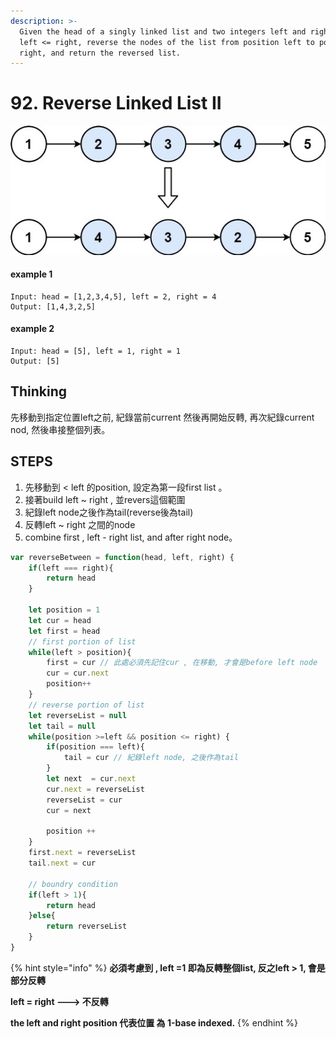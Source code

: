 ```yaml
---
description: >-
  Given the head of a singly linked list and two integers left and right where
  left <= right, reverse the nodes of the list from position left to position
  right, and return the reversed list.
---
```


# 92. Reverse Linked List II

![](../.gitbook/assets/image%20%284%29.png)

#### example 1

```text
Input: head = [1,2,3,4,5], left = 2, right = 4
Output: [1,4,3,2,5]
```

#### example 2

```text
Input: head = [5], left = 1, right = 1
Output: [5]
```

## Thinking

先移動到指定位置left之前, 紀錄當前current 然後再開始反轉, 再次紀錄current nod, 然後串接整個列表。

 

## STEPS

1. 先移動到 &lt; left 的position, 設定為第一段first list 。
2. 接著build left ~ right , 並revers這個範圍
3. 紀錄left node之後作為tail\(reverse後為tail\)
4. 反轉left ~ right 之間的node
5. combine first , left - right list, and after right node。 

```javascript
var reverseBetween = function(head, left, right) {
    if(left === right){
        return head
    }
    
    let position = 1
    let cur = head
    let first = head
    // first portion of list 
    while(left > position){
        first = cur // 此處必須先記住cur , 在移動, 才會是before left node
        cur = cur.next
        position++
    }
    // reverse portion of list
    let reverseList = null
    let tail = null
    while(position >=left && position <= right) {
        if(position === left){
            tail = cur // 紀錄left node, 之後作為tail 
        }
        let next  = cur.next
        cur.next = reverseList 
        reverseList = cur
        cur = next
        
        position ++
    }
    first.next = reverseList
    tail.next = cur 
    
    // boundry condition
    if(left > 1){
        return head
    }else{
        return reverseList
    }
}
```

{% hint style="info" %}
 **必須考慮到 , left =1  即為反轉整個list, 反之left &gt; 1, 會是部分反轉**

**left = right ---&gt; 不反轉**

**the left and right position 代表位置 為 1-base indexed.**
{% endhint %}

